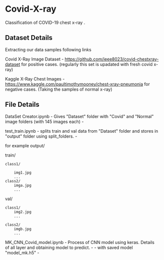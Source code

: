 # Covid-X-ray
Classification  of COVID-19 chest x-ray  .




Dataset Details
-------------------------
Extracting  our data samples  following links

Covid X-Ray Image Dataset - https://github.com/ieee8023/covid-chestxray-dataset           for positive cases.
(regularly this set is upadated with fresh covid x-ray)

Kaggle X-Ray Chest Images - https://www.kaggle.com/paultimothymooney/chest-xray-pneumonia
for negative cases.
(Taking the samples of normal x-ray)


File Details
-------------------------
DataSet Creator.ipynb - Gives "Dataset" folder  with  "Covid"  and  "Normal"  image  folders (with 145 images each)
                      -

test_train.ipynb -  splits  train and val data from "Dataset" folder and stores in "output" folder using split_folders.
                 -

for example
output/

train/

    class1/

        img1.jpg
        ...
    class2/
        imga.jpg
        ...



val/

    class1/
        img2.jpg
        ...
        
    class2/
        imgb.jpg
        ...
 
 MK_CNN_Covid_model.ipynb - Process  of  CNN model  using  keras. Details  of  all layer  and  obtaining  model to predict.
                          -
                          -  with  saved  model "model_mk.h5"
                          -
                           
